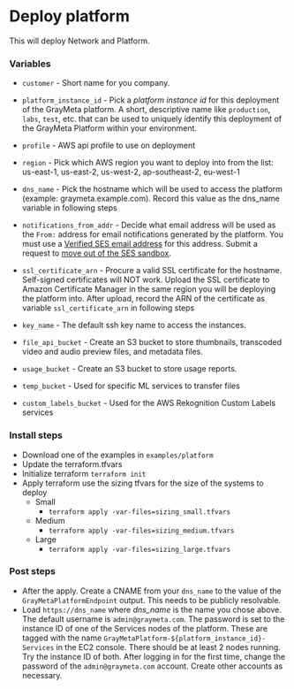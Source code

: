 # Deploy platform
This will deploy Network and Platform.

### Variables
* `customer` - Short name for you company.
* `platform_instance_id` - Pick a _platform instance id_ for this deployment of the GrayMeta platform. A short, descriptive name like `production`, `labs`, `test`, etc. that can be used to uniquely identify this deployment of the GrayMeta Platform within your environment.
* `profile` - AWS api profile to use on deployment
* `region` - Pick which AWS region you want to deploy into from the list: us-east-1, us-east-2, us-west-2, ap-southeast-2, eu-west-1

* `dns_name` - Pick the hostname which will be used to access the platform (example: graymeta.example.com). Record this value as the dns_name variable in following steps
* `notifications_from_addr` - Decide what email address will be used as the `From:` address for email notifications generated by the platform. You must use a [Verified SES email address](http://docs.aws.amazon.com/ses/latest/DeveloperGuide/verify-email-addresses.html) for this address.  Submit a request to [move out of the SES sandbox](http://docs.aws.amazon.com/ses/latest/DeveloperGuide/request-production-access.html).
* `ssl_certificate_arn` - Procure a valid SSL certificate for the hostname. Self-signed certificates will NOT work. Upload the SSL certificate to Amazon Certificate Manager in the same region you will be deploying the platform into. After upload, record the ARN of the certificate as variable `ssl_certificate_arn` in following steps
* `key_name`  - The default ssh key name to access the instances.

* `file_api_bucket` - Create an S3 bucket to store thumbnails, transcoded video and audio preview files, and metadata files.  
* `usage_bucket` - Create an S3 bucket to store usage reports.
* `temp_bucket` - Used for specific ML services to transfer files
* `custom_labels_bucket` - Used for the AWS Rekognition Custom Labels services

### Install steps
* Download one of the examples in `examples/platform`
* Update the terraform.tfvars
* Initialize terraform `terraform init`
* Apply terraform use the sizing tfvars for the size of the systems to deploy
  * Small
    * `terraform apply -var-files=sizing_small.tfvars`
  * Medium
    * `terraform apply -var-files=sizing_medium.tfvars`
  * Large
    * `terraform apply -var-files=sizing_large.tfvars`


### Post steps
* After the apply.  Create a CNAME from your `dns_name` to the value of the `GrayMetaPlatformEndpoint` output. This needs to be publicly resolvable.
* Load `https://dns_name` where _dns\_name_ is the name you chose above. The default username is `admin@graymeta.com`. The password is set to the instance ID of one of the Services nodes of the platform. These are tagged with the name `GrayMetaPlatform-${platform_instance_id}-Services` in the EC2 console. There should be at least 2 nodes running. Try the instance ID of both. After logging in for the first time, change the password of the `admin@graymeta.com` account. Create other accounts as necessary.
